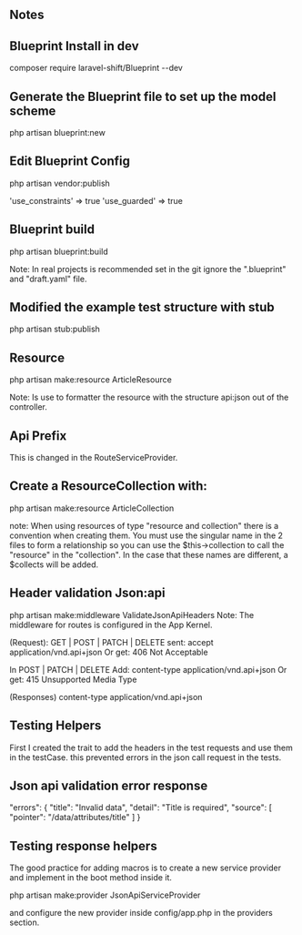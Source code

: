 ## Notes
## Blueprint Install in dev

composer require laravel-shift/Blueprint --dev

## Generate the Blueprint file to set up the model scheme

php artisan blueprint:new

## Edit Blueprint Config

php artisan vendor:publish 

'use_constraints' => true
'use_guarded' => true

## Blueprint build

php artisan blueprint:build

Note: In real projects is recommended set in the git ignore the ".blueprint" and "draft.yaml" file.

## Modified the example test structure with stub

php artisan stub:publish

## Resource

php artisan make:resource ArticleResource

Note: Is use to formatter the resource with the structure api:json out of the controller.

## Api Prefix

This is changed in the RouteServiceProvider.

## Create a ResourceCollection with:

php artisan make:resource ArticleCollection

note: When using resources of type "resource and collection" there is a convention when creating them. You must use the singular name in the 2 files to form a relationship so you can use the $this->collection to call the "resource" in the "collection". In the case that these names are different, a $collects will be added.

## Header validation Json:api

php artisan make:middleware ValidateJsonApiHeaders
Note: The middleware for routes is configured in the App Kernel.

(Request): GET | POST | PATCH | DELETE
sent: accept application/vnd.api+json
Or get: 406 Not Acceptable

In POST | PATCH | DELETE
Add: content-type application/vnd.api+json
Or get: 415 Unsupported Media Type

(Responses)
content-type application/vnd.api+json

## Testing Helpers

First I created the trait to add the headers in the test requests and use them in the testCase. this prevented errors in the json call request in the tests.

## Json api validation error response

"errors": {
    "title": "Invalid data",
    "detail": "Title is required",
    "source": [
        "pointer": "/data/attributes/title"
    ]
}

## Testing response helpers

The good practice for adding macros is to create a new service provider and implement in the boot method inside it.

php artisan make:provider JsonApiServiceProvider

and configure the new provider inside config/app.php in the providers section.
